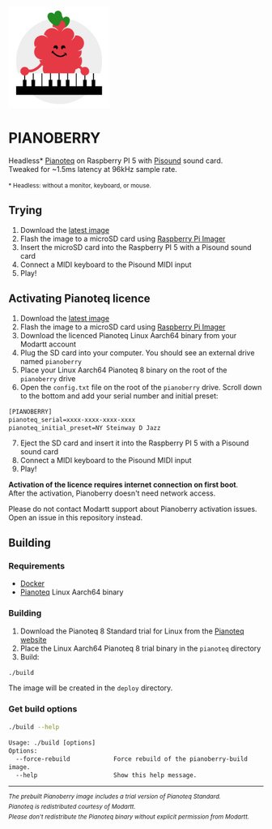 <img src="assets/logo.svg" width="200" height="200" />

PIANOBERRY
==========


Headless* [Pianoteq](https://www.modartt.com/pianoteq_overview) on Raspberry PI 5 with [Pisound](https://blokas.io/pisound/) sound card.  
Tweaked for ~1.5ms latency at 96kHz sample rate.

<small>* Headless: without a monitor, keyboard, or mouse.</small>

## Trying

1. Download the [latest image](https://github.com/elektrofon/pianoberry/releases/latest)
2. Flash the image to a microSD card using [Raspberry Pi Imager](https://www.raspberrypi.org/software/)
3. Insert the microSD card into the Raspberry PI 5 with a Pisound sound card
4. Connect a MIDI keyboard to the Pisound MIDI input
5. Play!

## Activating Pianoteq licence

1. Download the [latest image](https://github.com/elektrofon/pianoberry/releases/latest)
2. Flash the image to a microSD card using [Raspberry Pi Imager](https://www.raspberrypi.org/software/)
3. Download the licenced Pianoteq Linux Aarch64 binary from your Modartt account
4. Plug the SD card into your computer. You should see an external drive named `pianoberry`
5. Place your Linux Aarch64 Pianoteq 8 binary on the root of the `pianoberry` drive
6. Open the `config.txt` file on the root of the `pianoberry` drive. Scroll down to the bottom and add your serial number and initial preset:
```
[PIANOBERRY]
pianoteq_serial=xxxx-xxxx-xxxx-xxxx
pianoteq_initial_preset=NY Steinway D Jazz
```
7. Eject the SD card and insert it into the Raspberry PI 5 with a Pisound sound card
8. Connect a MIDI keyboard to the Pisound MIDI input
9. Play!

**Activation of the licence requires internet connection on first boot**.  
After the activation, Pianoberry doesn't need network access.

Please do not contact Modartt support about Pianoberry activation issues.  
Open an issue in this repository instead.

## Building

### Requirements

- [Docker](https://docs.docker.com/get-docker/)
- [Pianoteq](https://www.modartt.com/pianoteq_overview) Linux Aarch64 binary

### Building

1. Download the Pianoteq 8 Standard trial for Linux from the [Pianoteq website](https://www.modartt.com/try?file=pianoteq_linux_trial_v840.7z)
2. Place the Linux Aarch64 Pianoteq 8 trial binary in the `pianoteq` directory
3. Build:

```bash
./build
```

The image will be created in the `deploy` directory.

### Get build options

```bash
./build --help
```

```
Usage: ./build [options]
Options:
  --force-rebuild            Force rebuild of the pianoberry-build image.
  --help                     Show this help message.
```

---

<i><sup>
The prebuilt Pianoberry image includes a trial version of Pianoteq Standard.  
Pianoteq is redistributed courtesy of Modartt.  
Please don't redistribute the Pianoteq binary without explicit permission from Modartt.
</sup></i>
